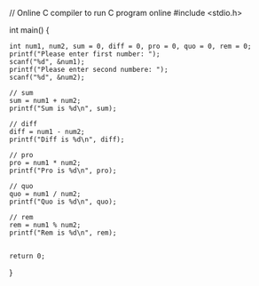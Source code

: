 // Online C compiler to run C program online
#include <stdio.h>

int main() {

    int num1, num2, sum = 0, diff = 0, pro = 0, quo = 0, rem = 0;
    printf("Please enter first number: ");
    scanf("%d", &num1);
    printf("Please enter second numbere: ");
    scanf("%d", &num2);

    // sum
    sum = num1 + num2;
    printf("Sum is %d\n", sum);

    // diff
    diff = num1 - num2;
    printf("Diff is %d\n", diff);

    // pro
    pro = num1 * num2;
    printf("Pro is %d\n", pro);

    // quo
    quo = num1 / num2;
    printf("Quo is %d\n", quo);

    // rem
    rem = num1 % num2;
    printf("Rem is %d\n", rem);


    return 0;

}
